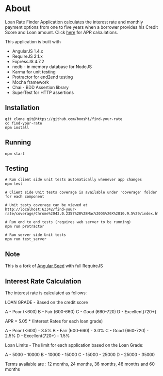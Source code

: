 # About

Loan Rate Finder Application calculates the interest rate and monthly payment options from one to five years when
a borrower provides his Credit Score and Loan amount. Click [here](https://github.com/booshi/find-your-rate#interest-rate-calculation) for APR calculations.

This application is built with

* AngularJS 1.4.x
* RequireJS 2.1.x
* ExpressJS 4.7.2
* nedb - in memory database for NodeJS
* Karma for unit testing
* Protractor for end2end testing
* Mocha framework
* Chai - BDD Assertion library 
* SuperTest for HTTP assertions

## Installation

    git clone git@https://github.com/booshi/find-your-rate
    cd find-your-rate
    npm install

## Running

    npm start

## Testing

    # Run client side unit tests automatically whenever app changes
    npm test
    
    # Client side Unit tests coverage is available under 'coverage' folder for each component
    
    # Unit tests coverage can be viewed at 
    http://localhost:63342/find-your-rate/coverage/Chrome%2043.0.2357%20%28Mac%20OS%20X%2010.9.5%29/index.html
    
    # Run end to end tests (requires web server to be running)
    npm run protractor

    # Run server side Unit tests
    npm run test_server

## Note    
    
This is a fork of [Angular Seed](https://github.com/angular/angular-seed) with full RequireJS

## Interest Rate Calculation

The interest rate is calculated as follows:

LOAN GRADE - Based on the credit score

A - Poor (<600) 
B - Fair (600-660)
C - Good (660-720)
D - Excellent(720+)

APR  =  5.05 * (Interest Rates for each loan grade)

A - Poor (<600) - 3.5%
B - Fair (600-660) - 3.0%
C - Good (660-720) - 2.5%
D - Excellent(720+) - 1.5%

Loan Limits - The limit for each application based on the Loan Grade:

A - 5000 - 10000
B - 10000 - 15000
C - 15000 - 25000
D - 25000 - 35000

Terms available are : 12 months, 24 months, 36 months, 48 months and 60 months


